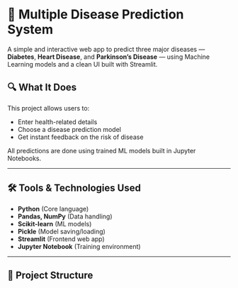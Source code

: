 # 🧠 Multiple Disease Prediction System

A simple and interactive web app to predict three major diseases — **Diabetes**, **Heart Disease**, and **Parkinson’s Disease** — using Machine Learning models and a clean UI built with Streamlit.

## 🔍 What It Does

This project allows users to:
- Enter health-related details
- Choose a disease prediction model
- Get instant feedback on the risk of disease

All predictions are done using trained ML models built in Jupyter Notebooks.

---

## 🛠️ Tools & Technologies Used

- **Python** (Core language)
- **Pandas, NumPy** (Data handling)
- **Scikit-learn** (ML models)
- **Pickle** (Model saving/loading)
- **Streamlit** (Frontend web app)
- **Jupyter Notebook** (Training environment)

---

## 📂 Project Structure

